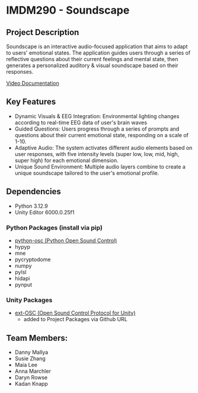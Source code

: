 # IMDM290 - Soundscape

## Project Description
  Soundscape is an interactive audio-focused application that aims to adapt to users' emotional states. The application guides users through a series of reflective questions about their current feelings and mental state, then generates a personalized auditory & visual soundscape based on their responses.

<a href="https://drive.google.com/file/d/1UCYNk3H6YpcjgVYLiC3znTXhEIjzkEzL/view?usp=drive_link">Video Documentation</a>
## Key Features
- Dynamic Visuals & EEG Integration: Environmental lighting changes according to real-time EEG data of user's brain waves
- Guided Questions: Users progress through a series of prompts and questions about their current emotional state, responding on a scale of 1-10.
- Adaptive Audio: The system activates different audio elements based on user responses, with five intensity levels (super low, low, mid, high, super high) for each emotional dimension.
- Unique Sound Environment: Multiple audio layers combine to create a unique soundscape tailored to the user's emotional profile.

## Dependencies
- Python 3.12.9
- Unity Editor 6000.0.25f1
### Python Packages (install via pip)
- <a href="https://github.com/attwad/python-osc">python-osc (Python Open Sound Control)</a>
- hypyp
- mne
- pycryptodome
- numpy
- pylsl
- hidapi
- pynput
### Unity Packages
- <a href="https://github.com/Iam1337/extOSC">ext-OSC (Open Sound Control Protocol for Unity)</a>
  - added to Project Packages via Github URL


## Team Members: 
- Danny Mallya 
- Susie Zhang
- Maia Lee
- Anna Marchler
- Daryn Rowse
- Kadan Knapp


